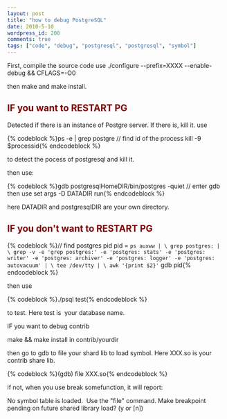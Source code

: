 ```yaml
---
layout: post
title: "how to debug PostgreSQL"
date: 2010-5-10
wordpress_id: 208
comments: true
tags: ["code", "debug", "postgresql", "postgresql", "symbol"]
---
```

<meta name="_edit_last" content="1" />
<meta name="_su_description" content="postgresql debug" />
<meta name="_su_keywords" content="postgresql debug" />
<meta name="_su_title" content="postgresql debug" />
<meta name="views" content="1123" />
First, compile the source code use ./configure --prefix=XXXX --enable-debug &amp;&amp; CFLAGS=-O0

then make and make install.
<h2><span style="color: #800000;">IF you want to RESTART PG</span></h2>
Detected if there is an instance of Postgre server. If there is, kill it. use


{% codeblock %}ps -e | grep postgre
// find id of the process
kill -9 $processid{% endcodeblock %}


to detect the pocess of postgresql and kill it.

then use:


{% codeblock %}gdb postgresqlHomeDIR/bin/postgres -quiet
// enter gdb then use
set args -D DATADIR
run{% endcodeblock %}


here DATADIR and postgresqlDIR are your own directory.
<h2><span style="color: #800000;">IF you don't want to RESTART PG</span></h2>

{% codeblock %}// find postgres pid
pid = `ps auxww | \
    grep postgres: | \
    grep -v -e 'grep postgres:' -e 'postgres: stats' -e 'postgres: writer' -e 'postgres: archiver' -e 'postgres: logger' -e 'postgres: autovacuum' | \
    tee /dev/tty | \
    awk '{print $2}'`
gdb pid{% endcodeblock %}


then use


{% codeblock %}./psql test{% endcodeblock %}


to test. Here test is  your database name.

IF you want to debug contrib

make &amp;&amp; make install in contrib/yourdir

then go to gdb to file your shard lib to load symbol. Here XXX.so is your contrib share lib.


{% codeblock %}(gdb) file XXX.so{% endcodeblock %}


if not, when you use break somefunction, it will report:

No symbol table is loaded.  Use the "file" command.
Make breakpoint pending on future shared library load? (y or [n])
